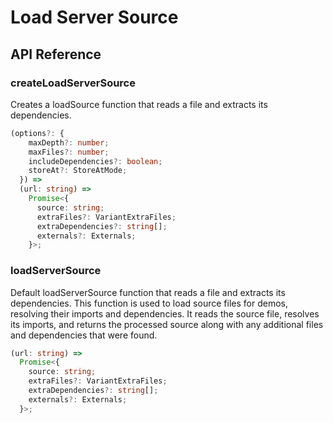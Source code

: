 # Load Server Source

[//]: types.ts '<-- Autogenerated By (do not edit the following markdown directly)'

## API Reference

### createLoadServerSource

Creates a loadSource function that reads a file and extracts its dependencies.

```typescript
(options?: {
    maxDepth?: number;
    maxFiles?: number;
    includeDependencies?: boolean;
    storeAt?: StoreAtMode;
  }) =>
  (url: string) =>
    Promise<{
      source: string;
      extraFiles?: VariantExtraFiles;
      extraDependencies?: string[];
      externals?: Externals;
    }>;
```

### loadServerSource

Default loadServerSource function that reads a file and extracts its dependencies.
This function is used to load source files for demos, resolving their imports and dependencies.
It reads the source file, resolves its imports, and returns the processed source along with any
additional files and dependencies that were found.

```typescript
(url: string) =>
  Promise<{
    source: string;
    extraFiles?: VariantExtraFiles;
    extraDependencies?: string[];
    externals?: Externals;
  }>;
```
